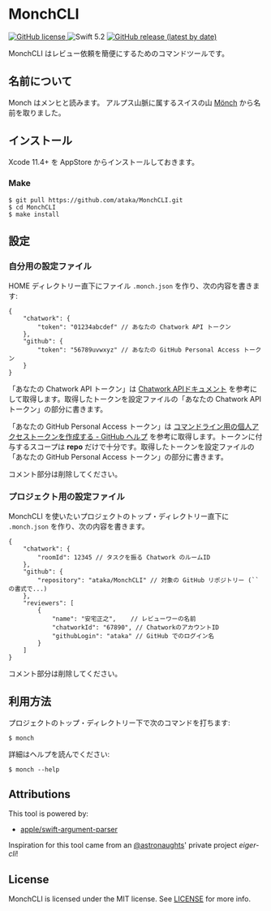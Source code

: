 
# MonchCLI
<p>
    <a href="https://github.com/ataka/MonchCLI/blob/develop/LICENSE">
        <img alt="GitHub license" src="https://img.shields.io/github/license/ataka/MonchCLI"/>
    </a>
    <img alt="Swift 5.2" src="https://img.shields.io/badge/Swift-5.2-orange.svg"/>
    <a href="https://github.com/ataka/MonchCLI/releases">
        <img alt="GitHub release (latest by date)" src="https://img.shields.io/github/v/release/ataka/MonchCLI">
    </a>
</p>

MonchCLI はレビュー依頼を簡便にするためのコマンドツールです。

## 名前について

Monch はメンヒと読みます。
アルプス山脈に属するスイスの山 [Mönch](https://ja.wikipedia.org/wiki/%E3%83%A1%E3%83%B3%E3%83%92) から名前を取りました。

## インストール

Xcode 11.4+ を AppStore からインストールしておきます。

### Make

``` shellsession
$ git pull https://github.com/ataka/MonchCLI.git
$ cd MonchCLI
$ make install
```

## 設定

### 自分用の設定ファイル

HOME ディレクトリー直下にファイル `.monch.json` を作り、次の内容を書きます:

``` json5
{
    "chatwork": {
        "token": "01234abcdef" // あなたの Chatwork API トークン
    },
    "github": {
        "token": "56789uvwxyz" // あなたの GitHub Personal Access トークン
    }
}
```

「あなたの Chatwork API トークン」は [Chatwork APIドキュメント](https://developer.chatwork.com/ja/) を参考にして取得します。取得したトークンを設定ファイルの「あなたの Chatwork API トークン」の部分に書きます。

「あなたの GitHub Personal Access トークン」は [コマンドライン用の個人アクセストークンを作成する \- GitHub ヘルプ](https://help.github.com/ja/github/authenticating-to-github/creating-a-personal-access-token-for-the-command-line) を参考に取得します。トークンに付与するスコープは **repo** だけで十分です。取得したトークンを設定ファイルの「あなたの GitHub Personal Access トークン」の部分に書きます。

コメント部分は削除してください。

### プロジェクト用の設定ファイル

MonchCLI を使いたいプロジェクトのトップ・ディレクトリー直下に `.monch.json` を作り、次の内容を書きます。

``` json5
{
    "chatwork": {
        "roomId": 12345 // タスクを振る Chatwork のルームID
    },
    "github": {
        "repository": "ataka/MonchCLI" // 対象の GitHub リポジトリー (`` の書式で...)
    },
    "reviewers": [
        { 
            "name": "安宅正之",    // レビューワーの名前
            "chatworkId": "67890", // ChatworkのアカウントID
            "githubLogin": "ataka" // GitHub でのログイン名
        }
    ]
}
```

コメント部分は削除してください。

## 利用方法

プロジェクトのトップ・ディレクトリー下で次のコマンドを打ちます:

``` shellsession
$ monch
```

詳細はヘルプを読んでください:

``` shellsession
$ monch --help
```

## Attributions

This tool is powered by:

- [apple/swift\-argument\-parser](https://github.com/apple/swift-argument-parser)

Inspiration for this tool came from an [@astronaughts](https://github.com/astronaughts)' private project *eiger-cli*!

## License

MonchCLI is licensed under the MIT license.  See [LICENSE](https://github.com/ataka/MonchCLI/blob/master/LICENSE) for more info.
